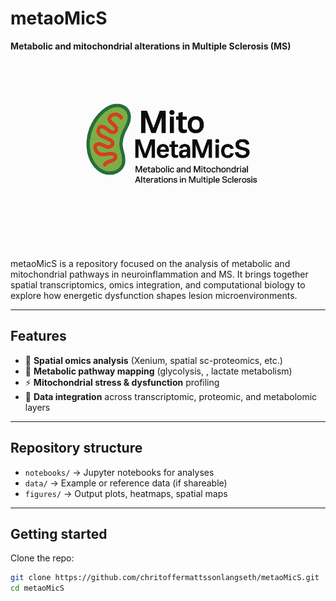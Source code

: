 # metaoMicS

**Metabolic and mitochondrial alterations in Multiple Sclerosis (MS)**
<p align="center">
  <img src="assets/logo.png" alt="MitoMetaMicS Logo" width="300"/>
</p>
metaoMicS is a repository focused on the analysis of metabolic and mitochondrial pathways in neuroinflammation and MS. It brings together spatial transcriptomics, omics integration, and computational biology to explore how energetic dysfunction shapes lesion microenvironments.

---

## Features
- 🧬 **Spatial omics analysis** (Xenium, spatial sc-proteomics, etc.)
- 🔋 **Metabolic pathway mapping** (glycolysis, , lactate metabolism)
- ⚡ **Mitochondrial stress & dysfunction** profiling
- 🧩 **Data integration** across transcriptomic, proteomic, and metabolomic layers

---

## Repository structure
- `notebooks/` → Jupyter notebooks for analyses  
- `data/` → Example or reference data (if shareable)  
- `figures/` → Output plots, heatmaps, spatial maps  

---

## Getting started
Clone the repo:
```bash
git clone https://github.com/chritoffermattssonlangseth/metaoMicS.git
cd metaoMicS